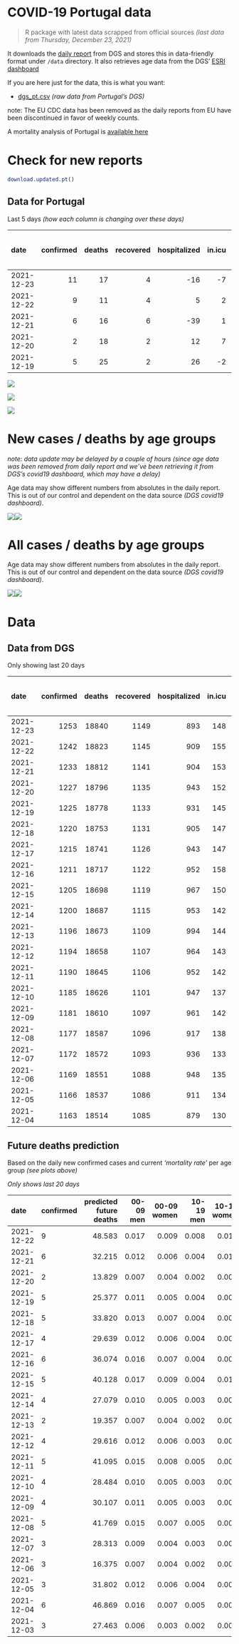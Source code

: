COVID-19 Portugal data
================

> R package with latest data scrapped from official sources *(last data
> from Thursday, December 23, 2021)*

It downloads the [daily
report](https://covid19.min-saude.pt/relatorio-de-situacao/) from DGS
and stores this in data-friendly format under `/data` directory. It also
retrieves age data from the DGS’ [ESRI
dashboard](https://covid19.min-saude.pt/ponto-de-situacao-atual-em-portugal/)

If you are here just for the data, this is what you want:

-   [dgs\_pt.csv](raw/master/data/dgs_pt.csv) *(raw data from Portugal’s
    DGS)*

note: The EU CDC data has been removed as the daily reports from EU have
been discontinued in favor of weekly counts.

A mortality analysis of Portugal is [available
here](https://averissimo.github.io/covid19-analysis/mortality.html)

# Check for new reports

``` r
download.updated.pt()
```

## Data for Portugal

Last 5 days *(how each column is changing over these days)*

| date       | confirmed | deaths | recovered | hospitalized | in.icu | first vaccine | second vaccine | confirmed m 00-09 | confirmed w 00-09 | confirmed m 10-19 | confirmed w 10-19 | confirmed m 20-29 | confirmed w 20-29 | confirmed m 30-39 | confirmed w 30-39 | confirmed m 40-49 | confirmed w 40-49 | confirmed m 50-59 | confirmed w 50-59 | confirmed m 60-69 | confirmed w 60-69 | confirmed m 70-79 | confirmed w 70-79 | confirmed m 80+ | confirmed w 80+ | death m 00-09 | death w 00-09 | death m 10-19 | death w 10-19 | death m 20-29 | death w 20-29 | death m 30-39 | death w 30-39 | death m 40-49 | death w 40-49 | death m 50-59 | death w 50-59 | death m 60-69 | death w 60-69 | death m 70-79 | death w 70-79 | death m 80+ | death w 80+ |
|:-----------|----------:|-------:|----------:|-------------:|-------:|--------------:|---------------:|------------------:|------------------:|------------------:|------------------:|------------------:|------------------:|------------------:|------------------:|------------------:|------------------:|------------------:|------------------:|------------------:|------------------:|------------------:|------------------:|----------------:|----------------:|--------------:|--------------:|--------------:|--------------:|--------------:|--------------:|--------------:|--------------:|--------------:|--------------:|--------------:|--------------:|--------------:|--------------:|--------------:|--------------:|------------:|------------:|
| 2021-12-23 |        11 |     17 |         4 |          -16 |     -7 |            NA |             NA |                NA |                NA |                NA |                NA |                NA |                NA |                NA |                NA |                NA |                NA |                NA |                NA |                NA |                NA |                NA |                NA |              NA |              NA |            NA |            NA |            NA |            NA |            NA |            NA |            NA |            NA |            NA |            NA |            NA |            NA |            NA |            NA |            NA |            NA |          NA |          NA |
| 2021-12-22 |         9 |     11 |         4 |            5 |      2 |            NA |             NA |               379 |               383 |               523 |               530 |               942 |               958 |               794 |               739 |               784 |               813 |               516 |               566 |               318 |               304 |               111 |               131 |              51 |              77 |             0 |             0 |             0 |             0 |             0 |             0 |             0 |             0 |             0 |             0 |             0 |             0 |             2 |             0 |             1 |             2 |           2 |           4 |
| 2021-12-21 |         6 |     16 |         6 |          -39 |      1 |            NA |             NA |               258 |               244 |               286 |               335 |               584 |               579 |               500 |               491 |               499 |               523 |               349 |               388 |               223 |               217 |                60 |                99 |              29 |              60 |             0 |             0 |             0 |             0 |             0 |             0 |             0 |             0 |             0 |             0 |             0 |             0 |             2 |             0 |             2 |             1 |           6 |           5 |
| 2021-12-20 |         2 |     18 |         2 |           12 |      7 |            NA |             NA |               160 |               174 |               140 |               177 |               267 |               252 |               206 |               248 |               223 |               245 |               198 |               172 |                79 |                90 |                36 |                40 |              15 |              17 |             0 |             0 |             0 |             0 |             0 |             0 |             0 |             0 |             1 |             0 |             0 |             0 |             1 |             0 |             4 |             1 |           3 |           8 |
| 2021-12-19 |         5 |     25 |         2 |           26 |     -2 |            NA |             NA |               243 |               225 |               257 |               262 |               393 |               343 |               368 |               326 |               355 |               418 |               297 |               255 |               144 |               172 |                70 |                72 |              22 |              43 |             0 |             0 |             0 |             0 |             0 |             0 |             0 |             0 |             0 |             0 |             1 |             0 |             5 |             1 |             3 |             0 |           8 |           7 |

![](README_files/figure-gfm/totals-1.svg)<!-- -->

![](README_files/figure-gfm/differential-1.svg)<!-- -->

![](README_files/figure-gfm/differential_7days-1.svg)<!-- -->

# New cases / deaths by age groups

*note: data update may be delayed by a couple of hours (since age data
was been removed from daily report and we’ve been retrieving it from
DGS’s covid19 dashboard, which may have a delay)*

Age data may show different numbers from absolutes in the daily report.
This is out of our control and dependent on the data source *(DGS
covid19 dashboard)*.

![](README_files/figure-gfm/new_cases_deaths-1.svg)<!-- -->![](README_files/figure-gfm/new_cases_deaths-2.svg)<!-- -->

# All cases / deaths by age groups

Age data may show different numbers from absolutes in the daily report.
This is out of our control and dependent on the data source *(DGS
covid19 dashboard)*.

![](README_files/figure-gfm/total_cases_deaths-1.svg)<!-- -->![](README_files/figure-gfm/total_cases_deaths-2.svg)<!-- -->

# Data

## Data from DGS

Only showing last 20 days

| date       | confirmed | deaths | recovered | hospitalized | in.icu | confirmed m 00-09 | confirmed w 00-09 | confirmed m 10-19 | confirmed w 10-19 | confirmed m 20-29 | confirmed w 20-29 | confirmed m 30-39 | confirmed w 30-39 | confirmed m 40-49 | confirmed w 40-49 | confirmed m 50-59 | confirmed w 50-59 | confirmed m 60-69 | confirmed w 60-69 | confirmed m 70-79 | confirmed w 70-79 | confirmed m 80+ | confirmed w 80+ | death m 00-09 | death w 00-09 | death m 10-19 | death w 10-19 | death m 20-29 | death w 20-29 | death m 30-39 | death w 30-39 | death m 40-49 | death w 40-49 | death m 50-59 | death w 50-59 | death m 60-69 | death w 60-69 | death m 70-79 | death w 70-79 | death m 80+ | death w 80+ | first vaccine | second vaccine |
|:-----------|----------:|-------:|----------:|-------------:|-------:|------------------:|------------------:|------------------:|------------------:|------------------:|------------------:|------------------:|------------------:|------------------:|------------------:|------------------:|------------------:|------------------:|------------------:|------------------:|------------------:|----------------:|----------------:|--------------:|--------------:|--------------:|--------------:|--------------:|--------------:|--------------:|--------------:|--------------:|--------------:|--------------:|--------------:|--------------:|--------------:|--------------:|--------------:|------------:|------------:|--------------:|---------------:|
| 2021-12-23 |      1253 |  18840 |      1149 |          893 |    148 |                NA |                NA |                NA |                NA |                NA |                NA |                NA |                NA |                NA |                NA |                NA |                NA |                NA |                NA |                NA |                NA |              NA |              NA |            NA |            NA |            NA |            NA |            NA |            NA |            NA |            NA |            NA |            NA |            NA |            NA |            NA |            NA |            NA |            NA |          NA |          NA |            NA |             NA |
| 2021-12-22 |      1242 |  18823 |      1145 |          909 |    155 |             44204 |             42647 |             66845 |             66101 |             99986 |            100590 |             86950 |             96208 |             90495 |            109742 |             75034 |             92923 |             55148 |             60363 |             34555 |             38650 |           27375 |           53816 |             2 |             1 |             1 |             2 |             8 |             5 |            27 |            21 |           117 |            73 |           383 |           162 |          1196 |           531 |          2527 |          1538 |        5620 |        6609 |            NA |             NA |
| 2021-12-21 |      1233 |  18812 |      1141 |          904 |    153 |             43825 |             42264 |             66322 |             65571 |             99044 |             99632 |             86156 |             95469 |             89711 |            108929 |             74518 |             92357 |             54830 |             60059 |             34444 |             38519 |           27324 |           53739 |             2 |             1 |             1 |             2 |             8 |             5 |            27 |            21 |           117 |            73 |           383 |           162 |          1194 |           531 |          2526 |          1536 |        5618 |        6605 |            NA |             NA |
| 2021-12-20 |      1227 |  18796 |      1135 |          943 |    152 |             43567 |             42020 |             66036 |             65236 |             98460 |             99053 |             85656 |             94978 |             89212 |            108406 |             74169 |             91969 |             54607 |             59842 |             34384 |             38420 |           27295 |           53679 |             2 |             1 |             1 |             2 |             8 |             5 |            27 |            21 |           117 |            73 |           383 |           162 |          1192 |           531 |          2524 |          1535 |        5612 |        6600 |            NA |             NA |
| 2021-12-19 |      1225 |  18778 |      1133 |          931 |    145 |             43407 |             41846 |             65896 |             65059 |             98193 |             98801 |             85450 |             94730 |             88989 |            108161 |             73971 |             91797 |             54528 |             59752 |             34348 |             38380 |           27280 |           53662 |             2 |             1 |             1 |             2 |             8 |             5 |            27 |            21 |           116 |            73 |           383 |           162 |          1191 |           531 |          2520 |          1534 |        5609 |        6592 |            NA |             NA |
| 2021-12-18 |      1220 |  18753 |      1131 |          905 |    147 |             43164 |             41621 |             65639 |             64797 |             97800 |             98458 |             85082 |             94404 |             88634 |            107743 |             73674 |             91542 |             54384 |             59580 |             34278 |             38308 |           27258 |           53619 |             2 |             1 |             1 |             2 |             8 |             5 |            27 |            21 |           116 |            73 |           382 |           162 |          1186 |           530 |          2517 |          1534 |        5601 |        6585 |            NA |             NA |
| 2021-12-17 |      1215 |  18741 |      1126 |          943 |    147 |             42874 |             41334 |             65344 |             64508 |             97299 |             98023 |             84670 |             93976 |             88231 |            107288 |             73387 |             91222 |             54193 |             59394 |             34203 |             38208 |           27220 |           53557 |             2 |             1 |             1 |             2 |             8 |             5 |            27 |            21 |           116 |            73 |           381 |           162 |          1184 |           530 |          2515 |          1531 |        5598 |        6584 |            NA |             NA |
| 2021-12-16 |      1211 |  18717 |      1122 |          952 |    158 |             42607 |             41064 |             65103 |             64280 |             96834 |             97643 |             84312 |             93595 |             87841 |            106876 |             73114 |             90911 |             53971 |             59180 |             34129 |             38126 |           27192 |           53512 |             2 |             1 |             1 |             2 |             8 |             5 |            27 |            21 |           116 |            73 |           380 |           160 |          1183 |           528 |          2511 |          1529 |        5592 |        6578 |            NA |             NA |
| 2021-12-15 |      1205 |  18698 |      1119 |          967 |    150 |             42263 |             40769 |             64807 |             63980 |             96388 |             97222 |             83911 |             93186 |             87475 |            106429 |             72796 |             90572 |             53738 |             58953 |             34020 |             38032 |           27159 |           53453 |             2 |             1 |             1 |             2 |             8 |             5 |            27 |            20 |           116 |            73 |           379 |           160 |          1182 |           528 |          2510 |          1528 |        5586 |        6570 |            NA |             NA |
| 2021-12-14 |      1200 |  18687 |      1115 |          953 |    142 |             41897 |             40395 |             64516 |             63649 |             95901 |             96822 |             83480 |             92707 |             87012 |            105881 |             72430 |             90147 |             53484 |             58687 |             33928 |             37920 |           27110 |           53395 |             2 |             1 |             1 |             1 |             8 |             5 |            27 |            20 |           116 |            73 |           378 |           160 |          1182 |           528 |          2507 |          1525 |        5585 |        6568 |            NA |             NA |
| 2021-12-13 |      1196 |  18673 |      1109 |          994 |    144 |             41677 |             40187 |             64336 |             63489 |             95602 |             96575 |             83174 |             92448 |             86693 |            105549 |             72221 |             89898 |             53295 |             58504 |             33846 |             37845 |           27085 |           53355 |             2 |             1 |             1 |             1 |             8 |             5 |            27 |            20 |           115 |            73 |           378 |           160 |          1180 |           528 |          2506 |          1522 |        5583 |        6563 |            NA |             NA |
| 2021-12-12 |      1194 |  18658 |      1107 |          964 |    143 |             41513 |             40013 |             64219 |             63369 |             95434 |             96416 |             83011 |             92287 |             86504 |            105358 |             72058 |             89738 |             53177 |             58401 |             33796 |             37787 |           27066 |           53319 |             2 |             1 |             1 |             1 |             8 |             5 |            27 |            20 |           115 |            72 |           378 |           160 |          1177 |           527 |          2502 |          1521 |        5580 |        6561 |            NA |             NA |
| 2021-12-11 |      1190 |  18645 |      1106 |          952 |    142 |             41258 |             39762 |             64012 |             63166 |             95079 |             96180 |             82752 |             92010 |             86161 |            105042 |             71792 |             89465 |             52988 |             58207 |             33707 |             37694 |           27038 |           53277 |             2 |             1 |             1 |             1 |             8 |             5 |            27 |            20 |           115 |            72 |           378 |           160 |          1176 |           526 |          2497 |          1520 |        5578 |        6558 |            NA |             NA |
| 2021-12-10 |      1185 |  18626 |      1101 |          947 |    137 |             40937 |             39419 |             63676 |             62889 |             94660 |             95835 |             82336 |             91606 |             85727 |            104511 |             71489 |             89097 |             52742 |             57924 |             33582 |             37572 |           26996 |           53218 |             2 |             1 |             1 |             1 |             8 |             5 |            27 |            20 |           115 |            72 |           377 |           160 |          1175 |           526 |          2494 |          1519 |        5570 |        6553 |            NA |             NA |
| 2021-12-09 |      1181 |  18610 |      1097 |          961 |    142 |             40724 |             39212 |             63457 |             62717 |             94346 |             95575 |             82031 |             91315 |             85429 |            104196 |             71233 |             88847 |             52557 |             57729 |             33484 |             37464 |           26972 |           53187 |             2 |             1 |             1 |             1 |             8 |             5 |            27 |            20 |           114 |            72 |           376 |           160 |          1174 |           525 |          2489 |          1519 |        5566 |        6550 |            NA |             NA |
| 2021-12-08 |      1177 |  18587 |      1096 |          917 |    138 |             40488 |             38986 |             63236 |             62532 |             93991 |             95339 |             81736 |             91048 |             85169 |            103918 |             71040 |             88604 |             52389 |             57554 |             33396 |             37381 |           26933 |           53146 |             2 |             1 |             1 |             1 |             8 |             5 |            27 |            20 |           114 |            72 |           376 |           160 |          1170 |           525 |          2485 |          1518 |        5559 |        6543 |            NA |             NA |
| 2021-12-07 |      1172 |  18572 |      1093 |          936 |    133 |             40162 |             38691 |             62934 |             62263 |             93481 |             95056 |             81343 |             90653 |             84733 |            103455 |             70730 |             88238 |             52127 |             57264 |             33245 |             37245 |           26904 |           53083 |             2 |             1 |             1 |             1 |             8 |             5 |            27 |            20 |           114 |            72 |           376 |           160 |          1170 |           524 |          2480 |          1518 |        5553 |        6540 |            NA |             NA |
| 2021-12-06 |      1169 |  18551 |      1088 |          948 |    135 |             39953 |             38500 |             62765 |             62099 |             93181 |             94867 |             81081 |             90394 |             84444 |            103152 |             70534 |             87995 |             51930 |             57078 |             33148 |             37142 |           26881 |           53048 |             2 |             1 |             1 |             1 |             8 |             5 |            27 |            20 |           114 |            72 |           376 |           160 |          1169 |           523 |          2478 |          1514 |        5548 |        6532 |            NA |             NA |
| 2021-12-05 |      1166 |  18537 |      1086 |          911 |    134 |             39804 |             38342 |             62623 |             61990 |             93007 |             94727 |             80920 |             90221 |             84252 |            102941 |             70406 |             87851 |             51836 |             56984 |             33100 |             37083 |           26862 |           53029 |             2 |             1 |             1 |             1 |             8 |             5 |            27 |            20 |           114 |            72 |           376 |           160 |          1169 |           523 |          2472 |          1514 |        5543 |        6529 |            NA |             NA |
| 2021-12-04 |      1163 |  18514 |      1085 |          879 |    130 |             39540 |             38084 |             62386 |             61798 |             92700 |             94529 |             80688 |             89965 |             83901 |            102572 |             70198 |             87602 |             51645 |             56780 |             33009 |             36993 |           26828 |           52978 |             2 |             1 |             1 |             1 |             8 |             5 |            27 |            20 |           114 |            72 |           375 |           160 |          1167 |           523 |          2469 |          1514 |        5536 |        6519 |            NA |             NA |

## Future deaths prediction

Based on the daily new confirmed cases and current *‘mortality rate’*
per age group *(see plots above)*

*Only shows last 20 days*

| date       | confirmed | predicted future deaths | 00-09 men | 00-09 women | 10-19 men | 10-19 women | 20-29 men | 20-29 women | 30-39 men | 30-39 women | 40-49 men | 40-49 women | 50-59 men | 50-59 women | 60-69 men | 60-69 women | 70-79 men | 70-79 women | 80+ men | 80+ women |
|:-----------|:----------|------------------------:|----------:|------------:|----------:|------------:|----------:|------------:|----------:|------------:|----------:|------------:|----------:|------------:|----------:|------------:|----------:|------------:|--------:|----------:|
| 2021-12-22 | 9         |                  48.583 |     0.017 |       0.009 |     0.008 |       0.016 |     0.075 |       0.048 |     0.247 |       0.161 |     1.014 |       0.541 |     2.634 |       0.987 |     6.896 |       2.674 |     8.117 |       5.213 |  10.470 |     9.456 |
| 2021-12-21 | 6         |                  32.215 |     0.012 |       0.006 |     0.004 |       0.010 |     0.047 |       0.029 |     0.155 |       0.107 |     0.645 |       0.348 |     1.781 |       0.676 |     4.836 |       1.909 |     4.388 |       3.940 |   5.954 |     7.368 |
| 2021-12-20 | 2         |                  13.829 |     0.007 |       0.004 |     0.002 |       0.005 |     0.021 |       0.013 |     0.064 |       0.054 |     0.288 |       0.163 |     1.011 |       0.300 |     1.713 |       0.792 |     2.633 |       1.592 |   3.079 |     2.088 |
| 2021-12-19 | 5         |                  25.377 |     0.011 |       0.005 |     0.004 |       0.008 |     0.031 |       0.017 |     0.114 |       0.071 |     0.459 |       0.278 |     1.516 |       0.445 |     3.123 |       1.513 |     5.119 |       2.865 |   4.517 |     5.281 |
| 2021-12-18 | 5         |                  33.820 |     0.013 |       0.007 |     0.004 |       0.009 |     0.040 |       0.022 |     0.128 |       0.093 |     0.521 |       0.303 |     1.465 |       0.558 |     4.142 |       1.636 |     5.485 |       3.979 |   7.801 |     7.614 |
| 2021-12-17 | 4         |                  29.639 |     0.012 |       0.006 |     0.004 |       0.007 |     0.037 |       0.019 |     0.111 |       0.083 |     0.504 |       0.274 |     1.393 |       0.542 |     4.815 |       1.883 |     5.412 |       3.263 |   5.748 |     5.526 |
| 2021-12-16 | 6         |                  36.074 |     0.016 |       0.007 |     0.004 |       0.009 |     0.036 |       0.021 |     0.125 |       0.089 |     0.473 |       0.297 |     1.623 |       0.591 |     5.053 |       1.997 |     7.971 |       3.741 |   6.775 |     7.246 |
| 2021-12-15 | 5         |                  40.128 |     0.017 |       0.009 |     0.004 |       0.010 |     0.039 |       0.020 |     0.134 |       0.105 |     0.599 |       0.365 |     1.868 |       0.741 |     5.509 |       2.340 |     6.728 |       4.457 |  10.060 |     7.123 |
| 2021-12-14 | 4         |                  27.079 |     0.010 |       0.005 |     0.003 |       0.005 |     0.024 |       0.012 |     0.095 |       0.057 |     0.412 |       0.221 |     1.067 |       0.434 |     4.099 |       1.610 |     5.997 |       2.984 |   5.132 |     4.912 |
| 2021-12-13 | 2         |                  19.357 |     0.007 |       0.004 |     0.002 |       0.004 |     0.013 |       0.008 |     0.051 |       0.035 |     0.244 |       0.127 |     0.832 |       0.279 |     2.559 |       0.906 |     3.656 |       2.308 |   3.901 |     4.421 |
| 2021-12-12 | 4         |                  29.616 |     0.012 |       0.006 |     0.003 |       0.006 |     0.028 |       0.012 |     0.080 |       0.060 |     0.443 |       0.210 |     1.358 |       0.476 |     4.099 |       1.707 |     6.509 |       3.701 |   5.748 |     5.158 |
| 2021-12-11 | 5         |                  41.095 |     0.015 |       0.008 |     0.005 |       0.008 |     0.034 |       0.017 |     0.129 |       0.088 |     0.561 |       0.353 |     1.547 |       0.642 |     5.335 |       2.489 |     9.141 |       4.855 |   8.622 |     7.246 |
| 2021-12-10 | 4         |                  28.484 |     0.010 |       0.005 |     0.003 |       0.005 |     0.025 |       0.013 |     0.095 |       0.064 |     0.385 |       0.210 |     1.307 |       0.436 |     4.012 |       1.715 |     7.167 |       4.298 |   4.927 |     3.807 |
| 2021-12-09 | 4         |                  30.107 |     0.011 |       0.005 |     0.003 |       0.006 |     0.028 |       0.012 |     0.092 |       0.058 |     0.336 |       0.185 |     0.985 |       0.424 |     3.643 |       1.539 |     6.435 |       3.303 |   8.007 |     5.035 |
| 2021-12-08 | 5         |                  41.769 |     0.015 |       0.007 |     0.005 |       0.008 |     0.041 |       0.014 |     0.122 |       0.086 |     0.564 |       0.308 |     1.582 |       0.638 |     5.682 |       2.551 |    11.043 |       5.412 |   5.954 |     7.737 |
| 2021-12-07 | 3         |                  28.313 |     0.009 |       0.004 |     0.003 |       0.005 |     0.024 |       0.009 |     0.081 |       0.057 |     0.374 |       0.202 |     1.000 |       0.424 |     4.272 |       1.636 |     7.094 |       4.099 |   4.722 |     4.298 |
| 2021-12-06 | 3         |                  16.375 |     0.007 |       0.004 |     0.002 |       0.003 |     0.014 |       0.007 |     0.050 |       0.038 |     0.248 |       0.140 |     0.653 |       0.251 |     2.039 |       0.827 |     3.510 |       2.348 |   3.901 |     2.333 |
| 2021-12-05 | 3         |                  31.802 |     0.012 |       0.006 |     0.004 |       0.006 |     0.025 |       0.010 |     0.072 |       0.056 |     0.454 |       0.245 |     1.062 |       0.434 |     4.142 |       1.795 |     6.655 |       3.581 |   6.980 |     6.263 |
| 2021-12-04 | 6         |                  46.869 |     0.016 |       0.007 |     0.005 |       0.009 |     0.036 |       0.018 |     0.133 |       0.083 |     0.605 |       0.351 |     1.929 |       0.676 |     5.942 |       2.577 |    13.017 |       6.009 |   7.596 |     7.860 |
| 2021-12-03 | 3         |                  27.463 |     0.006 |       0.003 |     0.002 |       0.003 |     0.016 |       0.007 |     0.058 |       0.043 |     0.277 |       0.142 |     0.888 |       0.279 |     3.015 |       1.258 |     6.655 |       3.661 |   5.132 |     6.018 |
